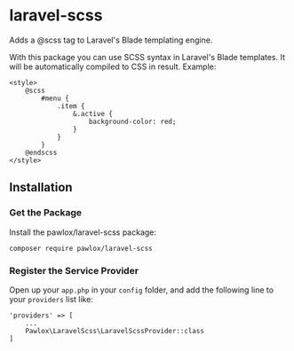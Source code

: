 # laravel-scss

Adds a @scss tag to Laravel's Blade templating engine.

With this package you can use SCSS syntax in Laravel's Blade templates. It will be automatically compiled to CSS in result.
Example:
```blade
<style>
    @scss
        #menu {
            .item {
                &.active {
                    background-color: red;
                }
            }
        }
    @endscss
</style>
```

## Installation
### Get the Package
Install the pawlox/laravel-scss package:
```
composer require pawlox/laravel-scss
```


### Register the Service Provider
Open up your `app.php` in your `config` folder, and add the following line to
your `providers` list like:

```
'providers' => [
    ...
    Pawlox\LaravelScss\LaravelScssProvider::class
]
```
